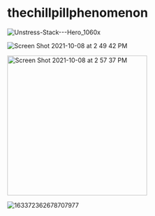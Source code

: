 # thechillpillphenomenon
![Unstress-Stack---Hero_1060x](https://user-images.githubusercontent.com/70854508/136614933-6eca9c32-a695-4304-b9a2-2495abebad10.jpg)

![Screen Shot 2021-10-08 at 2 49 42 PM](https://user-images.githubusercontent.com/70854508/136618896-ed41dfbd-bc9b-4f26-ad24-5cfe20f55ded.png)


<img width="320" alt="Screen Shot 2021-10-08 at 2 57 37 PM" src="https://user-images.githubusercontent.com/70854508/136618902-ea950d62-0843-4a2a-9244-fb139898fa46.png">


![163372362678707977](https://user-images.githubusercontent.com/70854508/136619196-fcddfb10-a518-4486-8545-02d607530ebd.png)
